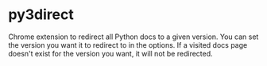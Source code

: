 # py3direct
Chrome extension to redirect all Python docs to a given version.
You can set the version you want it to redirect to in the options.
If a visited docs page doesn't exist for the version you want, it will not be redirected.

